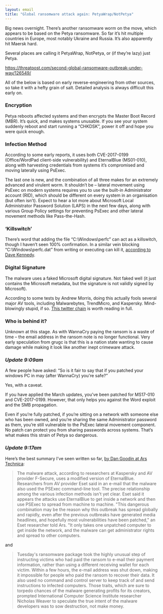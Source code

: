 ```yaml
---
layout: email
title: "Global ransomware attack again: PetyaWrap/NotPetya"
---
```


Big news overnight. There’s another ransomware worm on the move, which appears to be based on the Petya ransomware. So far it’s hit multiple countries in Europe, most notably Ukraine and Russia. It’s also apparently hit Maersk hard.

Several places are calling it PetyaWrap, NotPetya, or (if they’re lazy) just Petya.

https://threatpost.com/second-global-ransomware-outbreak-under-way/126549/

All of the below is based on early reverse-engineering from other sources, so take it with a hefty grain of salt. Detailed analysis is always difficult this early on.

### Encryption

Petya reboots affected systems and then encrypts the Master Boot Record (MBR). It’s quick, and makes systems unusable. If you see your system suddenly reboot and start running a “CHKDSK”, power it off and hope you were quick enough.

### Infection Method

According to some early reports, it uses both CVE-2017-0199 (Office/WordPad client-side vulnerability) and EternalBlue (MS01-010), along with harvesting credentials from systems it’s compromised and moving laterally using PsExec.

The last one is new, and the combination of all three makes for an extremely advanced and virulent worm. It shouldn’t be – lateral movement using PsExec on modern systems requires you to use the built-in Administrator account (RID), which should be different on every system in an organisation (but often isn’t). Expect to hear a lot more about Microsoft Local Administrator Password Solution (LAPS) in the next few days, along with various Group Policy settings for preventing PsExec and other lateral movement methods like Pass-the-Hash.

### ‘Killswitch’

There’s word that adding the file “C:\Windows\perfc” can act as a killswitch, though I haven’t seen 100% confirmation. In a similar vein blocking “C:\Windows\perfc.dat” from writing or executing can kill it, [according to Dave Kennedy](https://twitter.com/HackingDave/status/879779361364357121 ).

### Digital Signature

The malware uses a faked Microsoft digital signature. Not faked well (it just contains the Microsoft metadata, but the signature is not validly signed by Microsoft). 

According to some tests by Andrew Morris, doing this actually fools several major AV tools, including Malwarebytes, TrendMicro, and Kaspersky. Mind-blowingly stupid, if so. [This twitter chain](https://twitter.com/Andrew___Morris/status/879715123849568256) is worth reading in full.

### Who is behind it?

Unknown at this stage. As with WannaCry paying the ransom is a waste of time – the email address in the ransom note is no longer functional. Very early speculation from grugc is that this is a nation state wanting to cause damage while making it look like another inept crimeware attack.

### _Update 9:09am_

A few people have asked: “So is it fair to say that if you patched your windows PC in may (after WannaCry) you're safe?”

Yes, with a caveat. 

If you have applied the March updates, you’ve been patched for MS17-010 and CVE-2017-0199. However, that only helps you against the Word exploit and the SMB propagation.

Even if you’re fully patched, if you’re sitting on a network with someone else who has been owned, and you’re sharing the same Administrator password as them, you’re still vulnerable to the PsExec lateral movement component. No patch can protect you from sharing passwords across systems. That’s what makes this strain of Petya so dangerous.

### _Update 9:17am_

Here’s the best summary I’ve seen written so far, [by Dan Goodin at Ars Technica](https://arstechnica.com/security/2017/06/a-new-ransomware-outbreak-similar-to-wcry-is-shutting-down-computers-worldwide/): 

>The malware attack, according to researchers at Kaspersky and AV provider F-Secure, uses a modified version of EternalBlue. Researchers from AV provider Eset said in an e-mail that the malware also used the PSExec command-line tool. The precise relationship among the various infection methods isn't yet clear. Eset said it appears the attacks use EternalBlue to get inside a network and then use PSExec to spread from machine to machine. "This dangerous combination may be the reason why this outbreak has spread globally and rapidly, even after the previous outbreaks have generated media headlines, and hopefully most vulnerabilities have been patched," an Eset researcher told Ars. "It only takes one unpatched computer to get inside the network, and the malware can get administrator rights and spread to other computers.


and

>Tuesday's ransomware package took the highly unusual step of instructing victims who had paid the ransom to e-mail their payment information, rather than using a different receiving wallet for each victim. Within a few hours, the e-mail address was shut down, making it impossible for people who paid the ransom to recover their data. It also used no command and control server to keep track of and send instructions to infected computers. Those traits, which are sure to torpedo chances of the malware generating profits for its creators, prompted International Computer Science Institute researcher Nicholas Weaver to speculate the true intent of the malware developers was to sow destruction, not make money.